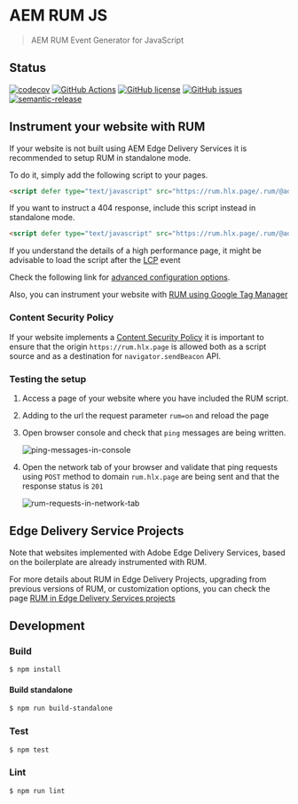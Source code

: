 # AEM RUM JS

> AEM RUM Event Generator for JavaScript

## Status
[![codecov](https://img.shields.io/codecov/c/github/adobe/helix-rum-js.svg)](https://codecov.io/gh/adobe/helix-rum-js)
[![GitHub Actions](https://img.shields.io/github/actions/workflow/status/adobe/helix-rum-js/main.yaml)](https://github.com/adobe/helix-rum-js/actions/workflows/main.yaml)
[![GitHub license](https://img.shields.io/github/license/adobe/helix-rum-js.svg)](https://github.com/adobe/helix-rum-js/blob/master/LICENSE.txt)
[![GitHub issues](https://img.shields.io/github/issues/adobe/helix-rum-js.svg)](https://github.com/adobe/helix-rum-js/issues)
[![semantic-release](https://img.shields.io/badge/%20%20%F0%9F%93%A6%F0%9F%9A%80-semantic--release-e10079.svg)](https://github.com/semantic-release/semantic-release)



## Instrument your website with RUM

If your website is not built using AEM Edge Delivery Services it is recommended to setup RUM in standalone mode.

To do it, simply add the following script to your pages.
```html
<script defer type="text/javascript" src="https://rum.hlx.page/.rum/@adobe/helix-rum-js@^2/dist/rum-standalone.js"></script>
```

If you want to instruct a 404 response, include this script instead in standalone mode.
```html
<script defer type="text/javascript" src="https://rum.hlx.page/.rum/@adobe/helix-rum-js@^2/dist/rum-standalone-404.js"></script>
```

If you understand the details of a high performance page, it might be advisable to load the script after the [LCP](https://web.dev/articles/lcp) event

Check the following link for [advanced configuration options](docs/STANDALONE-ADVANCED-CONFIG.md).

Also, you can instrument your website with [RUM using Google Tag Manager](docs/STANDALONE-GTM.md)

### Content Security Policy
If your website implements a [Content Security Policy](https://developer.mozilla.org/en-US/docs/Web/HTTP/CSP) it is important to ensure
that the origin `https://rum.hlx.page` is allowed both as a script source and as a destination for `navigator.sendBeacon` API.

### Testing the setup

1. Access a page of your website where you have included the RUM script.
2. Adding to the url the request parameter `rum=on` and reload the page
3. Open browser console and check that `ping` messages are being written.
   
   ![ping-messages-in-console](https://github.com/adobe/helix-rum-js/assets/43381734/0a2f4b25-0198-41b2-b386-740489b1f7b3)

4. Open the network tab of your browser and validate that ping requests using `POST` method to domain `rum.hlx.page` are being sent and that the response status is `201`
   
   ![rum-requests-in-network-tab](https://github.com/adobe/helix-rum-js/assets/43381734/766f1c45-223b-40e3-ba57-1237f44c9c15)



## Edge Delivery Service Projects

Note that websites implemented with Adobe Edge Delivery Services, based on the boilerplate are already instrumented with RUM.

For more details about RUM in Edge Delivery Projects, upgrading from previous versions of RUM, or customization options, you can check the page [RUM in Edge Delivery Services projects](docs/RUM-IN-EDGE-DELIVERY-SERVICES.md)


## Development

### Build

```bash
$ npm install
```
#### Build standalone

```bash
$ npm run build-standalone
```

### Test

```bash
$ npm test
```

### Lint

```bash
$ npm run lint
```


